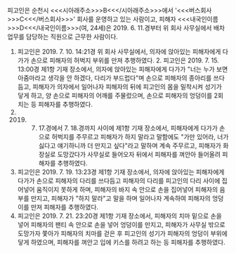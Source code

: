 피고인은 순천시 <<<시아래주소>>>B<<</시아래주소>>>에서 '<<<버스회사>>>C<<</버스회사>>>' 회사를 운영하고 있는 사람이고, 피해자 <<<내국인이름>>>D<<</내국인이름>>>(여, 24세)은 2019. 6. 11.경부터 위 회사 사무실에서 배차 업무를 담당하는 직원으로 근무한 사람이다.
1. 피고인은 2019. 7. 10. 14:21경 위 회사 사무실에서, 의자에 앉아있는 피해자에게 다가가 손으로 피해자의 허벅지 부위를 만져 추행하였다. 2. 피고인은 2019. 7. 15. 13:00경 제1항 기재 장소에서, 의자에 앉아있는 피해자에게 다가가 "너는 누가 보면 아줌마라고 생각을 안 하겠다, 다리가 부드럽다"며 손으로 피해자의 종아리를 쓰다듬고, 피해자가 의자에서 일어나자 피해자의 뒤에 피고인의 몸을 밀착시켜 성기가 닿게 하고, 양 손으로 피해자의 어깨를 주물렀으며, 손으로 피해자의 엉덩이를 2회 치는 등 피해자를 추행하였다.
3. 2019. 7. 17.경에서 7. 18.경까지 사이에 제1항 기재 장소에서, 피해자에게 다가가 손으로 허벅지를 주무르고 피해자가 하지 말라고 말함에도 "가만 있어라, 너가 싫다고 얘기하니까 더 만지고 싶다"라고 말하며 계속 주무르고, 피해자가 화장실로 도망갔다가 사무실로 들어오자 뒤에서 피해자를 껴안아 들어올려 피해자를 추행하였다.
4. 피고인은 2019. 7. 19. 13:23경 제1항 기재 장소에서, 의자에 앉아있는 피해자에게 다가가 손으로 피해자의 다리를 쓰다듬고 피해자의 다리를 피고인의 다리 사이에 집어넣어 움직이지 못하게 하며, 피해자의 바지 속 안으로 손을 집어넣어 피해자의 음부를 만지고, 피해자가 "하지 말라"고 말을 하며 일어나자 계속하여 피해자의 엉덩이를 만져 피해자를 추행하였다.
5. 피고인은 2019. 7. 21. 23:20경 제1항 기재 장소에서, 피해자의 치마 밑으로 손을 넣어 피해자의 팬티 속 안으로 손을 넣어 엉덩이를 만지고, 피해자가 사무실 밖으로 도망가자 쫓아가 피해자의 치마를 걷은 후 피고인의 성기가 피해자의 엉덩이 부위에 닿게 하였으며, 피해자를 껴안고 입에 키스를 하려고 하는 등 피해자를 추행하였다.
